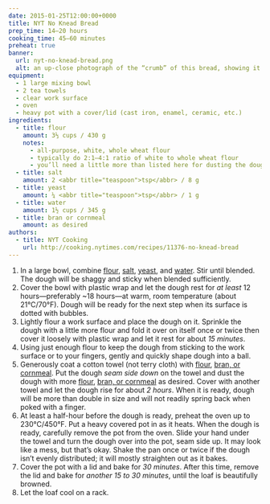 ```yaml
---
date: 2015-01-25T12:00:00+0000
title: NYT No Knead Bread
prep_time: 14–20 hours
cooking_time: 45–60 minutes
preheat: true
banner:
  url: nyt-no-knead-bread.png
  alt: an up-close photograph of the “crumb” of this bread, showing it to be spongy and soft, while the crust is hard and darkened
equipment:
  - 1 large mixing bowl
  - 2 tea towels
  - clear work surface
  - oven
  - heavy pot with a cover/lid (cast iron, enamel, ceramic, etc.)
ingredients:
  - title: flour
    amount: 3⅓ cups / 430 g
    notes:
      - all-purpose, white, whole wheat flour
      - typically do 2:1–4:1 ratio of white to whole wheat flour
      - you’ll need a little more than listed here for dusting the dough
  - title: salt
    amount: 2 <abbr title="teaspoon">tsp</abbr> / 8 g
  - title: yeast
    amount: ¼ <abbr title="teaspoon">tsp</abbr> / 1 g
  - title: water
    amount: 1½ cups / 345 g
  - title: bran or cornmeal
    amount: as desired
authors:
  - title: NYT Cooking
    url: http://cooking.nytimes.com/recipes/11376-no-knead-bread
---
```


1. In a large bowl, combine <a href="#ingredient-flour">flour</a>, <a href="#ingredient-salt">salt</a>, <a href="#ingredient-yeast">yeast</a>, and <a href="#ingredient-water">water</a>. Stir until blended. The dough will be shaggy and sticky when blended sufficiently.
2. Cover the bowl with plastic wrap and let the dough rest for *at least* 12 hours—preferably ~18 hours—at warm, room temperature (about 21°C/70°F). Dough will be ready for the next step when its surface is dotted with bubbles.
3. Lightly flour a work surface and place the dough on it. Sprinkle the dough with a little more flour and fold it over on itself once or twice then cover it loosely with plastic wrap and let it rest for about *15 minutes*.
4. Using just enough flour to keep the dough from sticking to the work surface or to your fingers, gently and quickly shape dough into a ball.
5. Generously coat a cotton towel (not terry cloth) with <a href="#ingredient-flour">flour</a>, <a href="#ingredient-bran-or-cornmeal">bran, or cornmeal</a>. Put the dough *seam side down* on the towel and dust the dough with more <a href="#ingredient-flour">flour</a>, <a href="#ingredient-bran-or-cornmeal">bran, or cornmeal</a> as desired. Cover with another towel and let the dough rise for about *2 hours*. When it is ready, dough will be more than double in size and will not readily spring back when poked with a finger.
6. <span id="preheat-step">At least a half-hour before the dough is ready, preheat the oven up to 230°C/450°F.</span> Put a heavy covered pot in as it heats. When the dough is ready, carefully remove the pot from the oven. Slide your hand under the towel and turn the dough over into the pot, seam side up. It may look like a mess, but that’s okay. Shake the pan once or twice if the dough isn’t evenly distributed; it will mostly straighten out as it bakes.
7. Cover the pot with a lid and bake for *30 minutes*. After this time, remove the lid and bake for *another 15 to 30 minutes*, until the loaf is beautifully browned.
8. Let the loaf cool on a rack.

